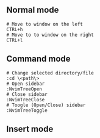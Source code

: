 ## Normal mode
```
# Move to window on the left
CTRL+h
# Move to to window on the right
CTRL+l
```
## Command mode
```
# Change selected directory/file
:cd \<path\>
# Open sidebar
:NvimTreeOpen
# Close sidebar
:NvimTreeClose
# Toogle (Open/Close) sidebar
:NvimTreeToggle
```
## Insert mode
